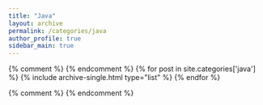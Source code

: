```yaml
---
title: "Java"
layout: archive
permalink: /categories/java
author_profile: true
sidebar_main: true
---
```


{% comment %}
{% endcomment %}
{% for post in site.categories['java'] %}
  {% include archive-single.html type="list" %}
{% endfor %}

{% comment %}
{% endcomment %}